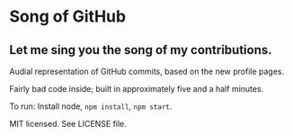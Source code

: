 # Song of GitHub
## Let me sing you the song of my contributions.

Audial representation of GitHub commits, based on the new profile pages.

Fairly bad code inside; built in approximately five and a half minutes.

To run: Install node, `npm install`, `npm start`.

MIT licensed. See LICENSE file.

